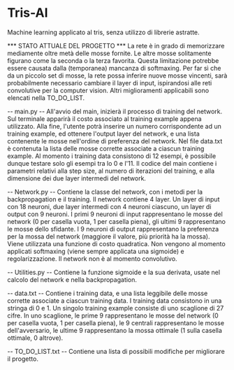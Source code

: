 # Tris-AI
Machine learning applicato al tris, senza utilizzo di librerie astratte.

*** STATO ATTUALE DEL PROGETTO ***
La rete è in grado di memorizzare mediamente oltre metà delle mosse fornite. Le altre mosse solitamente figurano come la seconda o la terza favorita. Questa limitazione potrebbe essere causata dalla (temporanea) mancanza di softmaxing. Per far sì che da un piccolo set di mosse, la rete possa inferire nuove mosse vincenti, sarà probabilmente necessario cambiare il layer di input, ispirandosi alle reti convolutive per la computer vision. Altri miglioramenti applicabili sono elencati nella TO_DO_LIST.

-- main.py --
All'avvio del main, inizierà il processo di training del network. Sul terminale apparirà il costo associato al training example appena utilizzato. Alla fine, l'utente potrà inserire un numero corrispondente ad un training example, ed ottenere l'output layer del network, e una lista contenente le mosse nell'ordine di preferenza del network. Nel file data.txt è contenuta la lista delle mosse corrette associate a ciascun training example. Al momento i training data consistono di 12 esempi, è possibile dunque testare solo gli esempi tra lo 0 e l'11. Il codice del main contiene i parametri relativi alla step size, al numero di iterazioni del training, e alla dimensione dei due layer intermedi del network.

-- Network.py --
Contiene la classe del network, con i metodi per la backpropagation e il training. Il network contiene 4 layer. Un layer di input con 18 neuroni, due layer intermedi con 4 neuroni ciascuno, un layer di output con 9 neuroni. I primi 9 neuroni di input rappresentano le mosse del network (0 per casella vuota, 1 per casella piena), gli ultimi 9 rappresentano le mosse dello sfidante. I 9 neuroni di output rappresentano la preferenza per la mossa del network (maggiore il valore, più priorità ha la mossa). Viene utilizzata una funzione di costo quadratica. Non vengono al momento applicati softmaxing (viene sempre applicata una sigmoide) e regolarizzazione. Il network non è al momento convolutivo.

-- Utilities.py --
Contiene la funzione sigmoide e la sua derivata, usate nel calcolo del network e nella backpropagation.

-- data.txt --
Contiene i training data, e una lista leggibile delle mosse corrette associate a ciascun training data. I training data consistono in una stringa di 0 e 1. Un singolo training example consiste di uno scaglione di 27 cifre. In uno scaglione, le prime 9 rappresentano le mosse del network (0 per casella vuota, 1 per casella piena), le 9 centrali rappresentano le mosse dell'avversario, le ultime 9 rappresentano la mossa ottimale (1 sulla casella ottimale, 0 altrove).

-- TO_DO_LIST.txt --
Contiene una lista di possibili modifiche per migliorare il progetto.
